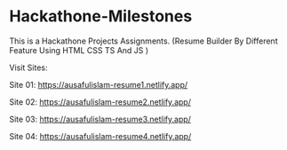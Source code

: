 # Hackathone-Milestones
This is a Hackathone Projects Assignments. (Resume Builder By Different Feature Using HTML CSS TS And JS )

Visit Sites:

Site 01: https://ausafulislam-resume1.netlify.app/

Site 02: https://ausafulislam-resume2.netlify.app/

Site 03: https://ausafulislam-resume3.netlify.app/

Site 04: https://ausafulislam-resume4.netlify.app/
